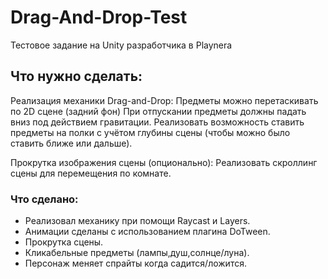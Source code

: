 # Drag-And-Drop-Test

Тестовое задание на Unity разработчика в Playnera

## Что нужно сделать:
Реализация механики Drag-and-Drop:
Предметы можно перетаскивать по 2D сцене (задний фон)
При отпускании предметы должны падать вниз под действием гравитации.
Реализовать возможность ставить предметы на полки с учётом глубины сцены (чтобы можно было ставить ближе или дальше).

Прокрутка изображения сцены (опционально):
Реализовать скроллинг сцены для перемещения по комнате.

### Что сделано:
- Реализовал механику при помощи Raycast и Layers.  
- Анимации сделаны с использованием плагина DoTween.
- Прокрутка сцены.
- Кликабельные предметы (лампы,душ,солнце/луна).
- Персонаж меняет спрайты когда садится/ложится.
